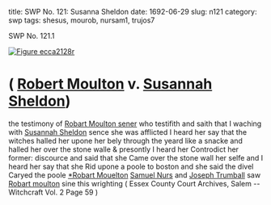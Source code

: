 title: SWP No. 121: Susanna Sheldon
date: 1692-06-29
slug: n121
category: swp
tags: shesus, mourob, nursam1, trujos7




<div markdown class="doc" id="n121.1">

<div class="doc_id">SWP No. 121.1</div>



<span markdown class="figure">[![Figure ecca2128r](archives/ecca/thumb/ecca2128r.jpg)](archives/ecca/large/ecca2128r.jpg)</span>


# ( [Robert Moulton](/tag/mourob.html) v. [Susannah Sheldon](/tag/shesus.html))

the testimony of [Robart Moulton sener](/tag/mourob.html) who testifith and saith that I waching with [Susannah Sheldon](/tag/shesus.html) sence she was afflicted I heard her say that the witches halled her upone her bely through the yeard like a snacke and halled her over the stone walle & presontly I heard her Controdict her former: discource and said that she Came over the stone wall her selfe and I heard her say that she Rid upone a poole to boston and she said the divel Caryed the poole
[*Robart Mouelton](/tag/mourob.html) [Samuel Nurs](/tag/nursam1.html) and [Joseph Trumball](/tag/trujos7.html) saw [Robart moulton](/tag/mourob.html) sine this wrighting ( Essex County Court Archives, Salem -- Witchcraft Vol. 2 Page 59 )

</div>

